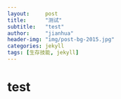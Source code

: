 ```yaml
---
layout:     post
title:      "测试"
subtitle:   "test"
author:     "jianhua"
header-img: "img/post-bg-2015.jpg"
categories: jekyll
tags: [生存技能, jekyll]
---
```


# test